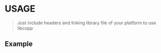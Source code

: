 # USAGE

> Just include headers and linking library file of your platform to use libcopp

## Example

